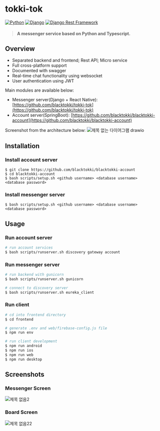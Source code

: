 # tokki-tok
[![Python](https://img.shields.io/badge/python-3.6.9-blue.svg?style=flat-square)](https://www.python.org/downloads/release/python-362/)
[![Django](https://img.shields.io/badge/django-3.2.16-blue.svg?style=flat-square)](https://www.djangoproject.com/)
[![Django Rest Framework](https://img.shields.io/badge/django_rest_framework-3.11.0-blue.svg?style=flat-square)](http://www.django-rest-framework.org/)

> #### A messenger service based on Python and Typescript.

## Overview

+ Separated backend and frontend; Rest API; Micro service
+ Full cross-platform support
+ Documented with swagger
+ Real-time chat functionality using websocket
+ User authentication using JWT

Main modules are available below:

+ Messenger server(Django + React Native): [https://github.com/blacktokki/tokki-tok](https://github.com/blacktokki/tokki-tok)
+ Account server(SpringBoot): [https://github.com/blacktokki/blacktokki-account](https://github.com/blacktokki/blacktokki-account)

Screenshot from the architecture below:
![제목 없는 다이어그램 drawio](https://user-images.githubusercontent.com/39031723/218319322-17abaf36-cc65-4cb7-94b8-966d7a54990e.png)


## Installation
### Install account server
    $ git clone https://github.com/blacktokki/blacktokki-account
    $ cd blacktokki-account
    $ bash scripts/setup.sh <github username> <database username> <database password>
### Install messenger server
    $ bash scripts/setup.sh <github username> <database username> <database password>

## Usage
### Run account server
```sh
# run account services
$ bash scripts/runserver.sh discovery gateway account
```
### Run messenger server
```sh
# run backend with gunicorn
$ bash scripts/runserver.sh gunicorn

# connect to discovery server
$ bash scripts/runserver.sh eureka_client
```
### Run client
```sh
# cd into frontend directory
$ cd frontend

# generate .env and web/firebase-config.js file
$ npm run env

# run client development
$ npm run android
$ npm run ios
$ npm run web
$ npm run desktop
```

## Screenshots
### Messenger Screen
![제목 없음2](https://user-images.githubusercontent.com/39031723/214096452-1061190e-c738-422f-bfc1-b0a8ec9edeaf.png)
### Board Screen
![제목 없음22](https://user-images.githubusercontent.com/39031723/214096456-15c7c147-fb68-4b42-8346-af43b0ae4892.png)


<!-- ### Read More -->
